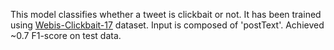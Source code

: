 This model classifies whether a tweet is clickbait or not. It has been trained using [Webis-Clickbait-17](https://webis.de/data/webis-clickbait-17.html) dataset. Input is composed of 'postText'. Achieved ~0.7 F1-score on test data. 